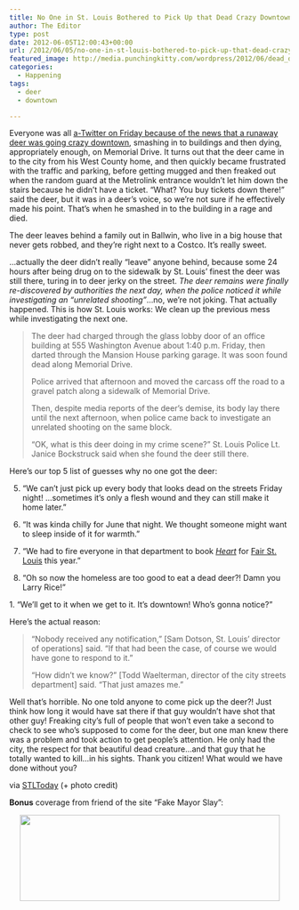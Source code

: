 ```yaml
---
title: No One in St. Louis Bothered to Pick Up that Dead Crazy Downtown Deer From Friday
author: The Editor
type: post
date: 2012-06-05T12:00:43+00:00
url: /2012/06/05/no-one-in-st-louis-bothered-to-pick-up-that-dead-crazy-downtown-deer-from-friday/
featured_image: http://media.punchingkitty.com/wordpress/2012/06/dead_downtown_deer.jpeg
categories:
  - Happening
tags:
  - deer
  - downtown

---
```

Everyone was all <a href="http://storify.com/ericasmith/deer-hit-in-downtown-st-louis" target="_blank">a-Twitter on Friday because of the news that a runaway deer was going crazy downtown</a>, smashing in to buildings and then dying, appropriately enough, on Memorial Drive. It turns out that the deer came in to the city from his West County home, and then quickly became frustrated with the traffic and parking, before getting mugged and then freaked out when the random guard at the Metrolink entrance wouldn&#8217;t let him down the stairs because he didn&#8217;t have a ticket. &#8220;What? You buy tickets down there!&#8221; said the deer, but it was in a deer&#8217;s voice, so we&#8217;re not sure if he effectively made his point. That&#8217;s when he smashed in to the building in a rage and died.

The deer leaves behind a family out in Ballwin, who live in a big house that never gets robbed, and they&#8217;re right next to a Costco. It&#8217;s really sweet.

&#8230;actually the deer didn&#8217;t really &#8220;leave&#8221; anyone behind, because some 24 hours after being drug on to the sidewalk by St. Louis&#8217; finest the deer was still there, turing in to deer jerky on the street. _The deer remains were finally re-discovered by authorities the next day, when the police noticed it while investigating an &#8220;unrelated shooting&#8221;_&#8230;no, we&#8217;re not joking. That actually happened. This is how St. Louis works: We clean up the previous mess while investigating the next one.

> The deer had charged through the glass lobby door of an office building at 555 Washington Avenue about 1:40 p.m. Friday, then darted through the Mansion House parking garage. It was soon found dead along Memorial Drive.
> 
> Police arrived that afternoon and moved the carcass off the road to a gravel patch along a sidewalk of Memorial Drive.
> 
> Then, despite media reports of the deer&#8217;s demise, its body lay there until the next afternoon, when police came back to investigate an unrelated shooting on the same block.
> 
> &#8220;OK, what is this deer doing in my crime scene?&#8221; St. Louis Police Lt. Janice Bockstruck said when she found the deer still there.

Here&#8217;s our top 5 list of guesses why no one got the deer:

5. &#8220;We can&#8217;t just pick up every body that looks dead on the streets Friday night! &#8230;sometimes it&#8217;s only a flesh wound and they can still make it home later.&#8221;

4. &#8220;It was kinda chilly for June that night. We thought someone might want to sleep inside of it for warmth.&#8221;

3. &#8220;We had to fire everyone in that department to book _<a href="http://www.youtube.com/watch?v=1Cw1ng75KP0" target="_blank">Heart</a>_ for <a href="http://fairsaintlouis.org/fair-saint-louis/" target="_blank">Fair St. Louis</a> this year.&#8221;

2. &#8220;Oh so now the homeless are too good to eat a dead deer?! Damn you Larry Rice!&#8221;

1. &#8220;We&#8217;ll get to it when we get to it. It&#8217;s downtown! Who&#8217;s gonna notice?&#8221;

Here&#8217;s the actual reason:

> &#8220;Nobody received any notification,&#8221; [Sam Dotson, St. Louis&#8217; director of operations] said. &#8220;If that had been the case, of course we would have gone to respond to it.&#8221;
> 
> &#8220;How didn&#8217;t we know?&#8221; [Todd Waelterman, director of the city streets department] said. &#8220;That just amazes me.&#8221;

Well that&#8217;s horrible. No one told anyone to come pick up the deer?! Just think how long it would have sat there if that guy wouldn&#8217;t have shot that other guy! Freaking city&#8217;s full of people that won&#8217;t even take a second to check to see who&#8217;s supposed to come for the deer, but one man knew there was a problem and took action to get people&#8217;s attention. He only had the city, the respect for that beautiful dead creature&#8230;and that guy that he totally wanted to kill&#8230;in his sights. Thank you citizen! What would we have done without you?

via <a href="http://www.stltoday.com/news/local/metro/deer-carcass-sat-for-more-than-a-day-in-downtown/article_5b7b7038-ae7b-11e1-8621-001a4bcf6878.html" target="_blank">STLToday</a> (+ photo credit)

**Bonus** coverage from friend of the site &#8220;Fake Mayor Slay&#8221;:

<p style="text-align: center;">
  <a href="https://twitter.com/fakemayorslay/status/209768693192859651"><img class="aligncenter size-full wp-image-13828" title="fakemayorslay_dead_deer" src="http://media.punchingkitty.com/wordpress/2012/06/fakemayorslay_dead_deer.jpg" alt="" width="467" height="155" /></a>
</p>